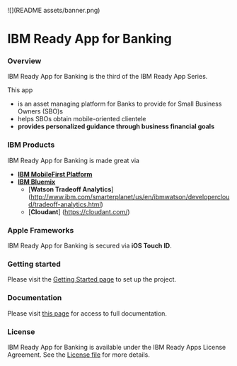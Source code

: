 ![](README assets/banner.png)
# IBM Ready App for Banking


### Overview

IBM Ready App for Banking is the third of the IBM Ready App Series. 


This app 
* is an asset managing platform for Banks to provide for Small Business Owners (SBO)s
* helps SBOs obtain mobile-oriented clientele
* **provides personalized guidance through business financial goals**


### IBM Products

IBM Ready App for Banking is made great via

* [**IBM MobileFirst Platform**](http://www-03.ibm.com/software/products/en/mobilefirstplatform)
* [**IBM Bluemix**](https://console.ng.bluemix.net/)
  * [**Watson Tradeoff Analytics**] (http://www.ibm.com/smarterplanet/us/en/ibmwatson/developercloud/tradeoff-analytics.html)
  * [**Cloudant**] (https://cloudant.com/)


### Apple Frameworks

IBM Ready App for Banking is secured via **iOS Touch ID**.


### Getting started
Please visit the [Getting Started page](http://lexdcy040194.ecloud.edst.ibm.com/hatch_1_0_0/getting_started) to set up the project.


### Documentation
Please visit [this page](http://lexdcy040194.ecloud.edst.ibm.com/hatch_1_0_0/home) for access to full documentation.


### License
IBM Ready App for Banking is available under the IBM Ready Apps License Agreement. See the [License file](https://github.com/IBM-MIL/IBM-Ready-App-for-Banking/blob/master/License.txt) for more details.
